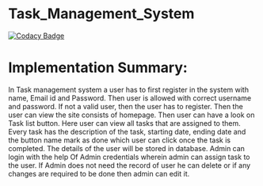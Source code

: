 # Task_Management_System
[![Codacy Badge](https://app.codacy.com/project/badge/Grade/eb5e9f6298bc4cc6b505604075a0cc4e)](https://www.codacy.com/gh/221196/Task_Management_System/dashboard?utm_source=github.com&amp;utm_medium=referral&amp;utm_content=221196/Task_Management_System&amp;utm_campaign=Badge_Grade)
# Implementation Summary:
In Task management system a user has to first register in the system with name, Email id and Password. Then user is allowed with correct username and password. If not a valid user, then the user has to register. Then the user can view the site consists of homepage. Then user can have a look on Task list button.
Here user can view all tasks that are assigned to them. Every task has the description of the task, starting date, ending date and the button name mark as done which user can click once the task is completed.
The details of the user will be stored in database. Admin can login with the help Of Admin credentials wherein admin can assign task to the user. If Admin does not need the record of user he can delete or if any changes are required to be done then admin can edit  it.  
